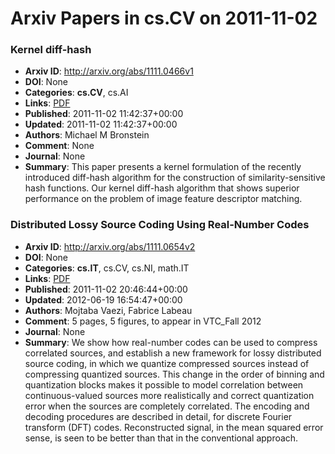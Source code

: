 # Arxiv Papers in cs.CV on 2011-11-02
### Kernel diff-hash
- **Arxiv ID**: http://arxiv.org/abs/1111.0466v1
- **DOI**: None
- **Categories**: **cs.CV**, cs.AI
- **Links**: [PDF](http://arxiv.org/pdf/1111.0466v1)
- **Published**: 2011-11-02 11:42:37+00:00
- **Updated**: 2011-11-02 11:42:37+00:00
- **Authors**: Michael M Bronstein
- **Comment**: None
- **Journal**: None
- **Summary**: This paper presents a kernel formulation of the recently introduced diff-hash algorithm for the construction of similarity-sensitive hash functions. Our kernel diff-hash algorithm that shows superior performance on the problem of image feature descriptor matching.



### Distributed Lossy Source Coding Using Real-Number Codes
- **Arxiv ID**: http://arxiv.org/abs/1111.0654v2
- **DOI**: None
- **Categories**: **cs.IT**, cs.CV, cs.NI, math.IT
- **Links**: [PDF](http://arxiv.org/pdf/1111.0654v2)
- **Published**: 2011-11-02 20:46:44+00:00
- **Updated**: 2012-06-19 16:54:47+00:00
- **Authors**: Mojtaba Vaezi, Fabrice Labeau
- **Comment**: 5 pages, 5 figures, to appear in VTC_Fall 2012
- **Journal**: None
- **Summary**: We show how real-number codes can be used to compress correlated sources, and establish a new framework for lossy distributed source coding, in which we quantize compressed sources instead of compressing quantized sources. This change in the order of binning and quantization blocks makes it possible to model correlation between continuous-valued sources more realistically and correct quantization error when the sources are completely correlated. The encoding and decoding procedures are described in detail, for discrete Fourier transform (DFT) codes. Reconstructed signal, in the mean squared error sense, is seen to be better than that in the conventional approach.



